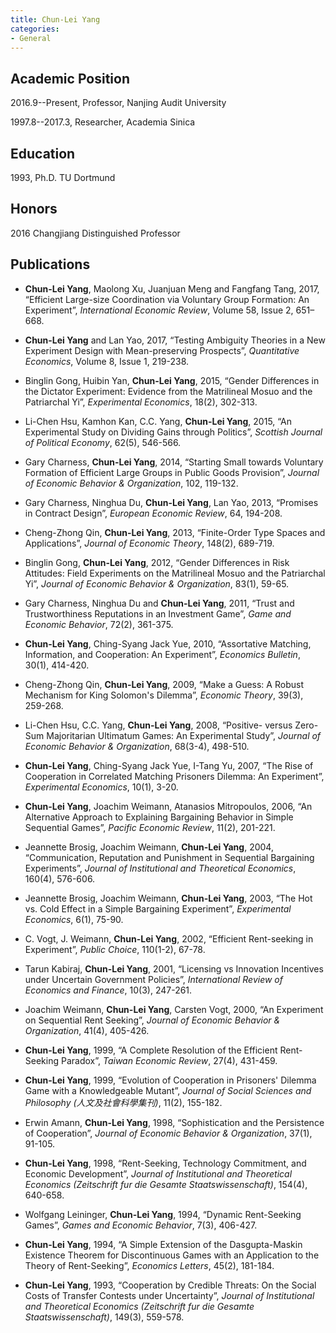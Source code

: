 ```yaml
---
title: Chun-Lei Yang
categories:
- General
---
```


## Academic Position

2016.9--Present, Professor, Nanjing Audit University

1997.8--2017.3, Researcher, Academia Sinica

## Education

1993, Ph.D. TU Dortmund

## Honors

2016 Changjiang Distinguished Professor

## Publications

- **Chun-Lei Yang**, Maolong Xu, Juanjuan Meng and Fangfang Tang, 2017, “Efficient Large-size Coordination via Voluntary Group Formation: An Experiment”, *International Economic Review*, Volume 58, Issue 2, 651–668.

- **Chun-Lei Yang** and Lan Yao, 2017, “Testing Ambiguity Theories in a New Experiment Design with Mean-preserving Prospects”, *Quantitative Economics*, Volume 8, Issue 1, 219-238.

- Binglin Gong, Huibin Yan, **Chun-Lei Yang**, 2015, “Gender Differences in the Dictator Experiment: Evidence from the Matrilineal Mosuo and the Patriarchal Yi”, *Experimental Economics*, 18(2), 302-313.

- Li-Chen Hsu, Kamhon Kan, C.C. Yang, **Chun-Lei Yang**, 2015, “An Experimental Study on Dividing Gains through Politics”, *Scottish Journal of Political Economy*, 62(5), 546-566.

- Gary Charness, **Chun-Lei Yang**, 2014, “Starting Small towards Voluntary Formation of Efficient Large Groups in Public Goods Provision”, *Journal of Economic Behavior & Organization*, 102, 119-132.

- Gary Charness, Ninghua Du, **Chun-Lei Yang**, Lan Yao, 2013, “Promises in Contract Design”, *European Economic Review*, 64, 194-208.

- Cheng-Zhong Qin, **Chun-Lei Yang**, 2013, “Finite-Order Type Spaces and Applications”, *Journal of Economic Theory*, 148(2), 689-719.

- Binglin Gong, **Chun-Lei Yang**, 2012, “Gender Differences in Risk Attitudes: Field Experiments on the Matrilineal Mosuo and the Patriarchal Yi”, *Journal of Economic Behavior & Organization*, 83(1), 59-65.

- Gary Charness, Ninghua Du and **Chun-Lei Yang**, 2011, “Trust and Trustworthiness Reputations in an Investment Game”, *Game and Economic Behavior*, 72(2), 361-375.

- **Chun-Lei Yang**, Ching-Syang Jack Yue, 2010, “Assortative Matching, Information, and Cooperation: An Experiment”, *Economics Bulletin*, 30(1), 414-420.

- Cheng-Zhong Qin, **Chun-Lei Yang**, 2009, “Make a Guess: A Robust Mechanism for King Solomon's Dilemma”, *Economic Theory*, 39(3), 259-268.

- Li-Chen Hsu, C.C. Yang, **Chun-Lei Yang**, 2008, “Positive- versus Zero-Sum Majoritarian Ultimatum Games: An Experimental Study”, *Journal of Economic Behavior & Organization*, 68(3-4), 498-510.

- **Chun-Lei Yang**, Ching-Syang Jack Yue, I-Tang Yu, 2007, “The Rise of Cooperation in Correlated Matching Prisoners Dilemma: An Experiment”, *Experimental Economics*, 10(1), 3-20.

- **Chun-Lei Yang**, Joachim Weimann, Atanasios Mitropoulos, 2006, “An Alternative Approach to Explaining Bargaining Behavior in Simple Sequential Games”, *Pacific Economic Review*, 11(2), 201-221.

- Jeannette Brosig, Joachim Weimann, **Chun-Lei Yang**, 2004, “Communication, Reputation and Punishment in Sequential Bargaining Experiments”, *Journal of Institutional and Theoretical Economics*, 160(4), 576-606.

- Jeannette Brosig, Joachim Weimann, **Chun-Lei Yang**, 2003, “The Hot vs. Cold Effect in a Simple Bargaining Experiment”, *Experimental Economics*, 6(1), 75-90.

- C. Vogt, J. Weimann, **Chun-Lei Yang**, 2002, “Efficient Rent-seeking in Experiment”, *Public Choice*, 110(1-2), 67-78.

- Tarun Kabiraj, **Chun-Lei Yang**, 2001, “Licensing vs Innovation Incentives under Uncertain Government Policies”, *International Review of Economics and Finance*, 10(3), 247-261.

- Joachim Weimann, **Chun-Lei Yang**, Carsten Vogt, 2000, “An Experiment on Sequential Rent Seeking”, *Journal of Economic Behavior & Organization*, 41(4), 405-426.

- **Chun-Lei Yang**, 1999, “A Complete Resolution of the Efficient Rent-Seeking Paradox”, *Taiwan Economic Review*, 27(4), 431-459.

- **Chun-Lei Yang**, 1999, “Evolution of Cooperation in Prisoners' Dilemma Game with a Knowledgeable Mutant”, *Journal of Social Sciences and Philosophy (人文及社會科學集刊)*, 11(2), 155-182.

- Erwin Amann, **Chun-Lei Yang**, 1998, “Sophistication and the Persistence of Cooperation”, *Journal of Economic Behavior & Organization*, 37(1), 91-105.

- **Chun-Lei Yang**, 1998, “Rent-Seeking, Technology Commitment, and Economic Development”, *Journal of Institutional and Theoretical Economics (Zeitschrift fur die Gesamte Staatswissenschaft)*, 154(4), 640-658.

- Wolfgang Leininger, **Chun-Lei Yang**, 1994, “Dynamic Rent-Seeking Games”, *Games and Economic Behavior*, 7(3), 406-427.

- **Chun-Lei Yang**, 1994, “A Simple Extension of the Dasgupta-Maskin Existence Theorem for Discontinuous Games with an Application to the Theory of Rent-Seeking”, *Economics Letters*, 45(2), 181-184.

- **Chun-Lei Yang**, 1993, “Cooperation by Credible Threats: On the Social Costs of Transfer Contests under Uncertainty”, *Journal of Institutional and Theoretical Economics (Zeitschrift fur die Gesamte Staatswissenschaft)*, 149(3), 559-578.
